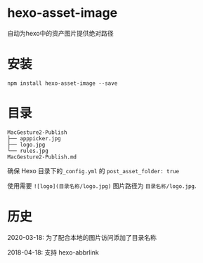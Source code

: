 # hexo-asset-image


自动为hexo中的资产图片提供绝对路径

# 安装

```shell
npm install hexo-asset-image --save
```

# 目录

```shell
MacGesture2-Publish
├── apppicker.jpg
├── logo.jpg
└── rules.jpg
MacGesture2-Publish.md
```

确保 Hexo 目录下的`_config.yml` 的 `post_asset_folder: true` 

使用需要 `![logo](目录名称/logo.jpg)` 图片路径为 `目录名称/logo.jpg`.

# 历史

2020-03-18: 为了配合本地的图片访问添加了目录名称

2018-04-18: 支持 hexo-abbrlink
